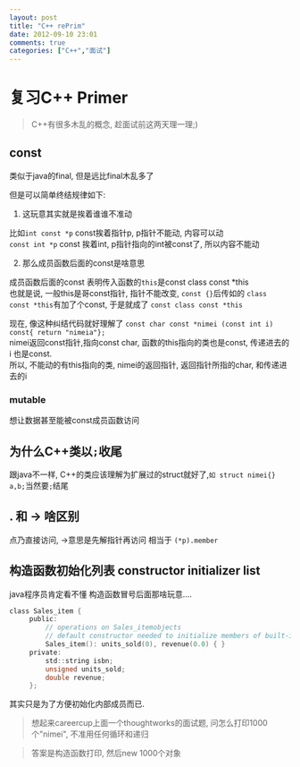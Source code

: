 ```yaml
---
layout: post
title: "C++ rePrim"
date: 2012-09-10 23:01
comments: true
categories: ["C++","面试"]
---
```



# 复习C++ Primer
>C++有很多木乱的概念, 趁面试前这两天理一理;)

## const
类似于java的final, 但是远比final木乱多了

但是可以简单终结规律如下:
1. 这玩意其实就是挨着谁谁不准动

比如``int const *p`` const挨着指针p, p指针不能动, 内容可以动<br>
``const int *p`` const 挨着int, p指针指向的int被const了, 所以内容不能动

2. 那么成员函数后面的const是啥意思

成员函数后面的const 表明传入函数的``this``是const class const *this<br>
也就是说, 一般this是哥const指针, 指针不能改变, ``const {}``后传如的 ``class const *this``有加了个const, 于是就成了
``const class const *this``

现在, 像这种纠结代码就好理解了 ``const char const *nimei (const int i) const{ return "nimeia"};``<br>
nimei返回const指针,指向const char, 函数的this指向的类也是const, 传递进去的i 也是const.<br>
所以, 不能动的有this指向的类, nimei的返回指针, 返回指针所指的char, 和传递进去的i

<!-- more -->
### mutable
想让数据甚至能被const成员函数访问

## 为什么C++类以`;`收尾
跟java不一样, C++的类应该理解为扩展过的struct就好了,``如 struct nimei{} a,b;``当然要`;`结尾

##  . 和 -> 啥区别
点乃直接访问, ->意思是先解指针再访问 相当于 ``(*p).member``

## 构造函数初始化列表 constructor initializer list
java程序员肯定看不懂 构造函数冒号后面那啥玩意....
```c
class Sales_item {
     public:
         // operations on Sales_itemobjects
         // default constructor needed to initialize members of built-in type
         Sales_item(): units_sold(0), revenue(0.0) { }
     private:
         std::string isbn;
         unsigned units_sold;
         double revenue;
     };
```
其实只是为了方便初始化内部成员而已.

>想起来careercup上面一个thoughtworks的面试题, 问怎么打印1000个"nimei", 不准用任何循环和递归

>答案是构造函数打印, 然后new 1000个对象
